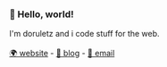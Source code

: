 ### 👋 Hello, world! 
I'm doruletz and i code stuff for the web.
\
\
[🌍 website](http://dorletz.com) - [📝 blog](http://dorletz.com/blog/) - [📧 email](mailto://dorosdorulucian@gmail.com)

